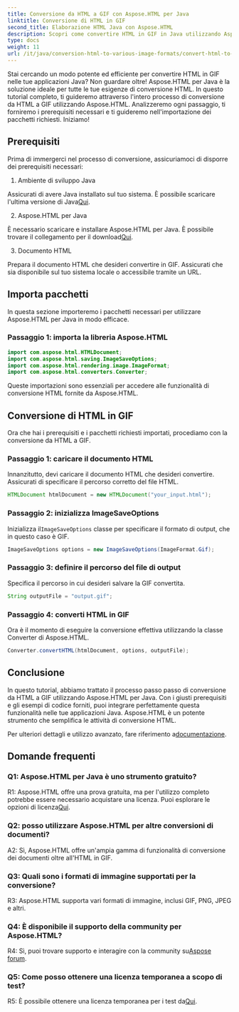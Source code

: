 ```yaml
---
title: Conversione da HTML a GIF con Aspose.HTML per Java
linktitle: Conversione di HTML in GIF
second_title: Elaborazione HTML Java con Aspose.HTML
description: Scopri come convertire HTML in GIF in Java utilizzando Aspose.HTML. Una guida passo passo completa per una conversione efficiente da HTML a GIF.
type: docs
weight: 11
url: /it/java/conversion-html-to-various-image-formats/convert-html-to-gif/
---
```

Stai cercando un modo potente ed efficiente per convertire HTML in GIF nelle tue applicazioni Java? Non guardare oltre! Aspose.HTML per Java è la soluzione ideale per tutte le tue esigenze di conversione HTML. In questo tutorial completo, ti guideremo attraverso l'intero processo di conversione da HTML a GIF utilizzando Aspose.HTML. Analizzeremo ogni passaggio, ti forniremo i prerequisiti necessari e ti guideremo nell'importazione dei pacchetti richiesti. Iniziamo!

## Prerequisiti

Prima di immergerci nel processo di conversione, assicuriamoci di disporre dei prerequisiti necessari:

1. Ambiente di sviluppo Java

Assicurati di avere Java installato sul tuo sistema. È possibile scaricare l'ultima versione di Java[Qui](https://www.oracle.com/java/technologies/javase-downloads.html).

2. Aspose.HTML per Java

 È necessario scaricare e installare Aspose.HTML per Java. È possibile trovare il collegamento per il download[Qui](https://releases.aspose.com/html/java/).

3. Documento HTML

Prepara il documento HTML che desideri convertire in GIF. Assicurati che sia disponibile sul tuo sistema locale o accessibile tramite un URL.

## Importa pacchetti

In questa sezione importeremo i pacchetti necessari per utilizzare Aspose.HTML per Java in modo efficace. 

### Passaggio 1: importa la libreria Aspose.HTML

```java
import com.aspose.html.HTMLDocument;
import com.aspose.html.saving.ImageSaveOptions;
import com.aspose.html.rendering.image.ImageFormat;
import com.aspose.html.converters.Converter;
```

Queste importazioni sono essenziali per accedere alle funzionalità di conversione HTML fornite da Aspose.HTML.

## Conversione di HTML in GIF

Ora che hai i prerequisiti e i pacchetti richiesti importati, procediamo con la conversione da HTML a GIF.

### Passaggio 1: caricare il documento HTML

Innanzitutto, devi caricare il documento HTML che desideri convertire. Assicurati di specificare il percorso corretto del file HTML.

```java
HTMLDocument htmlDocument = new HTMLDocument("your_input.html");
```

### Passaggio 2: inizializza ImageSaveOptions

 Inizializza il`ImageSaveOptions` classe per specificare il formato di output, che in questo caso è GIF.

```java
ImageSaveOptions options = new ImageSaveOptions(ImageFormat.Gif);
```

### Passaggio 3: definire il percorso del file di output

Specifica il percorso in cui desideri salvare la GIF convertita.

```java
String outputFile = "output.gif";
```

### Passaggio 4: converti HTML in GIF

Ora è il momento di eseguire la conversione effettiva utilizzando la classe Converter di Aspose.HTML.

```java
Converter.convertHTML(htmlDocument, options, outputFile);
```

## Conclusione

In questo tutorial, abbiamo trattato il processo passo passo di conversione da HTML a GIF utilizzando Aspose.HTML per Java. Con i giusti prerequisiti e gli esempi di codice forniti, puoi integrare perfettamente questa funzionalità nelle tue applicazioni Java. Aspose.HTML è un potente strumento che semplifica le attività di conversione HTML.

 Per ulteriori dettagli e utilizzo avanzato, fare riferimento a[documentazione](https://reference.aspose.com/html/java/).

## Domande frequenti

### Q1: Aspose.HTML per Java è uno strumento gratuito?

 R1: Aspose.HTML offre una prova gratuita, ma per l'utilizzo completo potrebbe essere necessario acquistare una licenza. Puoi esplorare le opzioni di licenza[Qui](https://purchase.aspose.com/buy).

### Q2: posso utilizzare Aspose.HTML per altre conversioni di documenti?

A2: Sì, Aspose.HTML offre un'ampia gamma di funzionalità di conversione dei documenti oltre all'HTML in GIF.

### Q3: Quali sono i formati di immagine supportati per la conversione?

R3: Aspose.HTML supporta vari formati di immagine, inclusi GIF, PNG, JPEG e altri.

### Q4: È disponibile il supporto della community per Aspose.HTML?

 R4: Sì, puoi trovare supporto e interagire con la community su[Aspose forum](https://forum.aspose.com/).

### Q5: Come posso ottenere una licenza temporanea a scopo di test?

 R5: È possibile ottenere una licenza temporanea per i test da[Qui](https://purchase.aspose.com/temporary-license/).
